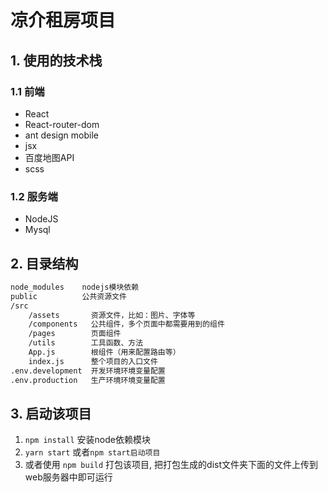 # 凉介租房项目

## 1. 使用的技术栈

### 1.1 前端

- React
- React-router-dom
- ant design mobile
- jsx
- 百度地图API
- scss

### 1.2 服务端

- NodeJS
- Mysql

## 2. 目录结构

```html
node_modules    nodejs模块依赖
public          公共资源文件
/src
    /assets       资源文件，比如：图片、字体等
    /components   公共组件，多个页面中都需要用到的组件
    /pages        页面组件
    /utils        工具函数、方法
    App.js        根组件（用来配置路由等）
    index.js      整个项目的入口文件
.env.development  开发环境环境变量配置
.env.production   生产环境环境变量配置
```

## 3. 启动该项目

1. `npm install` 安装node依赖模块
2. `yarn start` 或者`npm start启动项目`
3. 或者使用 `npm build` 打包该项目, 把打包生成的dist文件夹下面的文件上传到web服务器中即可运行
